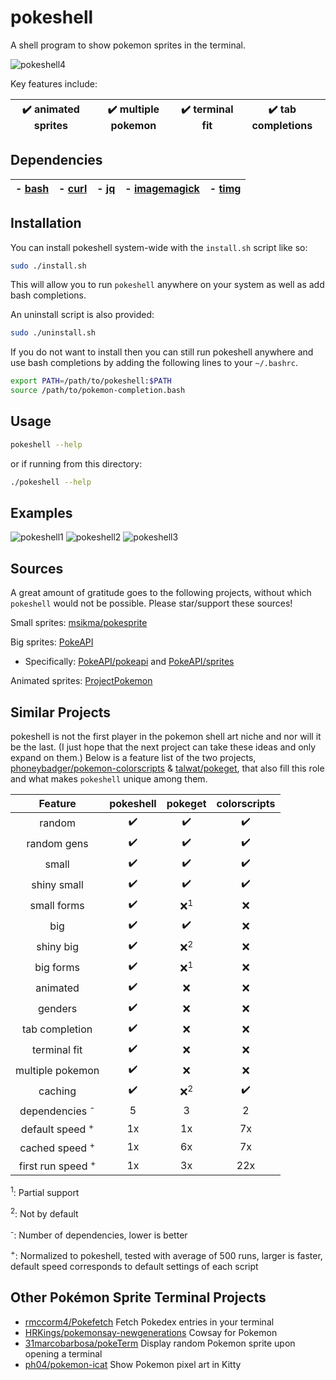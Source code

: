 # pokeshell
A shell program to show pokemon sprites in the terminal.

![pokeshell4](https://user-images.githubusercontent.com/17132214/157562228-6ee73b46-9287-45de-823b-e7c43001b00e.gif)

Key features include:

| ✔️ animated sprites | ✔️ multiple pokemon | ✔️ terminal fit | ✔️ tab completions |
|:-:|:-:|:-:|:-:|

## Dependencies

| - [bash](https://www.gnu.org/software/bash/) | - [curl](https://curl.se/) | - [jq](https://stedolan.github.io/jq/) | - [imagemagick](https://imagemagick.org/) | - [timg](https://github.com/hzeller/timg) |
|:-:|:-:|:-:|:-:|:-:|

## Installation

You can install pokeshell system-wide with the `install.sh` script like so:
```bash
sudo ./install.sh
```

This will allow you to run `pokeshell` anywhere on your system as well as add
bash completions.

An uninstall script is also provided:
```bash
sudo ./uninstall.sh
```

If you do not want to install then you can still run pokeshell anywhere and
use bash completions by adding the following lines to your `~/.bashrc`.

```bash
export PATH=/path/to/pokeshell:$PATH
source /path/to/pokemon-completion.bash
```

## Usage

```bash
pokeshell --help
```

or if running from this directory:
```bash
./pokeshell --help
```

## Examples
![pokeshell1](https://user-images.githubusercontent.com/17132214/157558398-580213fa-3f46-4332-a24e-71bab1c4d033.png)
![pokeshell2](https://user-images.githubusercontent.com/17132214/157558403-8b83eb3d-4e54-44af-b05e-e3cb9a0d1ab3.png)
![pokeshell3](https://user-images.githubusercontent.com/17132214/157558404-ca22357f-7d21-41b4-9cad-282c863205f5.png)

## Sources
A great amount of gratitude goes to the following projects, without which
`pokeshell` would not be possible. Please star/support these sources!

Small sprites: [msikma/pokesprite](https://github.com/msikma/pokesprite)

Big sprites: [PokeAPI](https://pokeapi.co/)
- Specifically: [PokeAPI/pokeapi](https://github.com/PokeAPI/pokeapi) and [PokeAPI/sprites](https://github.com/PokeAPI/sprites)

Animated sprites: [ProjectPokemon](https://projectpokemon.org/home/docs/spriteindex_148)

## Similar Projects
pokeshell is not the first player in the pokemon shell art niche and nor will it
be the last. (I just hope that the next project can take these ideas and only
expand on them.) Below is a feature list of the two projects,
[phoneybadger/pokemon-colorscripts](https://gitlab.com/phoneybadger/pokemon-colorscripts) &
[talwat/pokeget](https://github.com/talwat/pokeget), that also fill this role and what
makes `pokeshell` unique among them.

| **Feature**      | **pokeshell** | **pokeget** | **colorscripts** |
|:----------------:|:--------:|:-----------:|:----------------:|
| random           | ✔️        | ✔️          | ✔️               |
| random gens      | ✔️        | ✔️          | ✔️               |
| small            | ✔️        | ✔️          | ✔️               |
| shiny small      | ✔️        | ✔️          | ✔️               |
| small forms      | ✔️        | ❌<sup>1</sup>| ❌             |
| big              | ✔️        | ✔️          | ❌               |
| shiny big        | ✔️        | ❌<sup>2</sup>| ❌             |
| big forms        | ✔️        | ❌<sup>1</sup>| ❌             |
| animated         | ✔️        | ❌          | ❌               |
| genders          | ✔️        | ❌          | ❌               |
| tab completion   | ✔️        | ❌          | ❌               |
| terminal fit      | ✔️        | ❌          | ❌               |
| multiple pokemon | ✔️        | ❌          | ❌               |
| caching          | ✔️        | ❌<sup>2</sup>| ✔️             |
| dependencies <sup>-</sup>   | 5  | 3      | 2                |
| default speed <sup>+</sup>  | 1x | 1x     | 7x               |
| cached speed <sup>+</sup>   | 1x | 6x     | 7x               |
| first run speed <sup>+</sup> | 1x | 3x     | 22x              |

<sup>1</sup>: Partial support

<sup>2</sup>: Not by default

<sup>-</sup>: Number of dependencies, lower is better

<sup>+</sup>: Normalized to pokeshell, tested with average of 500 runs, larger
is faster, default speed corresponds to default settings of each script

## Other Pokémon Sprite Terminal Projects
- [rmccorm4/Pokefetch](https://github.com/rmccorm4/pokefetch)
    Fetch Pokedex entries in your terminal
- [HRKings/pokemonsay-newgenerations](https://github.com/HRKings/pokemonsay-newgenerations)
    Cowsay for Pokemon
- [31marcobarbosa/pokeTerm](https://github.com/31marcobarbosa/pokeTerm)
    Display random Pokemon sprite upon opening a terminal
- [ph04/pokemon-icat](https://github.com/ph04/pokemon-icat)
    Show Pokemon pixel art in Kitty
